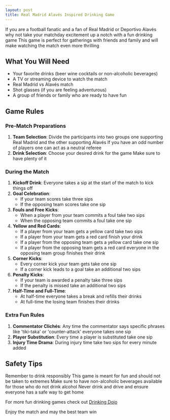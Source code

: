 ```yaml
---
layout: post
title: Real Madrid Alavés Inspired Drinking Game
---
```



If you are a football fanatic and a fan of Real Madrid or Deportivo Alavés why not take your matchday excitement up a notch with a fun drinking game This game is perfect for gatherings with friends and family and will make watching the match even more thrilling

## What You Will Need

- Your favorite drinks (beer wine cocktails or non-alcoholic beverages)
- A TV or streaming device to watch the match
- Real Madrid vs Alavés match
- Shot glasses (if you are feeling adventurous)
- A group of friends or family who are ready to have fun

## Game Rules

### Pre-Match Preparations

1. **Team Selection**: Divide the participants into two groups one supporting Real Madrid and the other supporting Alavés If you have an odd number of players one can act as a neutral referee
2. **Drink Selection**: Choose your desired drink for the game Make sure to have plenty of it

### During the Match

1. **Kickoff Drink**: Everyone takes a sip at the start of the match to kick things off
2. **Goal Celebration**:
   - If your team scores take three sips
   - If the opposing team scores take one sip
3. **Fouls and Free Kicks**:
   - When a player from your team commits a foul take two sips
   - When the opposing team commits a foul take one sip
4. **Yellow and Red Cards**:
   - If a player from your team gets a yellow card take two sips
   - If a player from your team gets a red card finish your drink
   - If a player from the opposing team gets a yellow card take one sip
   - If a player from the opposing team gets a red card everyone in the opposing team group finishes their drink
5. **Corner Kicks**:
   - Every corner kick your team gets take one sip
   - If a corner kick leads to a goal take an additional two sips
6. **Penalty Kicks**:
   - If your team is awarded a penalty take three sips
   - If the penalty is missed take an additional two sips
7. **Half-Time and Full-Time**:
   - At half-time everyone takes a break and refills their drinks
   - At full-time the losing team finishes their drinks

### Extra Fun Rules

1. **Commentator Clichés**: Any time the commentator says specific phrases like 'tiki-taka' or 'counter-attack' everyone takes one sip
2. **Player Substitution**: Every time a player is substituted take one sip
3. **Injury Time Drama**: During injury time take two sips for every minute added

## Safety Tips

Remember to drink responsibly This game is meant for fun and should not be taken to extremes Make sure to have non-alcoholic beverages available for those who do not drink alcohol Never drink and drive and ensure everyone has a safe way to get home

For more fun drinking games check out [Drinking Dojo](https://drinkingdojo.com/)

Enjoy the match and may the best team win
